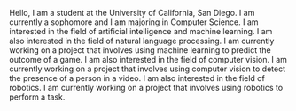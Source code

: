 Hello, I am a student at the University of California, San Diego. I am currently a sophomore and I am majoring in Computer Science. I am interested in the field of artificial intelligence and machine learning. I am also interested in the field of natural language processing. I am currently working on a project that involves using machine learning to predict the outcome of a game. I am also interested in the field of computer vision. I am currently working on a project that involves using computer vision to detect the presence of a person in a video. I am also interested in the field of robotics. I am currently working on a project that involves using robotics to perform a task.